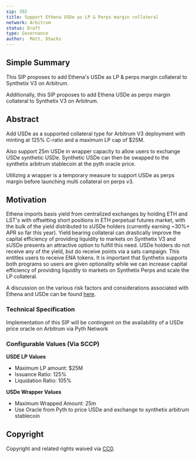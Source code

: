 ```yaml
---
sip: 392
title: Support Ethena USDe as LP & Perps margin collateral
network: Arbitrum
status: Draft
type: Governance
author:  Matt, DSacks
---
```

## Simple Summary

This SIP proposes to add Ethena's USDe as LP & perps margin collateral to Synthetix V3 on Arbitrum.

Additionally, this SIP proposes to add Ethena USDe as perps margin collateral to Synthetix V3 on Arbitrum.

## Abstract

Add USDe as a supported collateral type for Arbitrum V3 deployment with minting at 125% C-ratio and a maximum LP cap of $25M.

Also support 25m USDe in wrapper capacity to allow users to exchange USDe  synthetic USDe. Synthetic USDe can then be swapped to the synthetix arbitrum stablecoin at the pyth oracle price.

Utilizing a wrapper is a temporary measure to support USDe as perps margin before launching multi collateral on perps v3.

## Motivation

Ethena imports basis yield from centralized exchanges by holding ETH and LST's with offsetting short positions in ETH perpetual futures market, with the bulk of the yield distributed to sUSDe holders (currently earning ~30%+ APR so far this year). Yield bearing collateral can drastically improve the capital efficiency of providing liquidity to markets on Synthetix V3 and sUSDe presents an attractive option to fulfill this need.
USDe holders do not receive any of the yield, but do receive points via a sats campaign. This entitles users to receive ENA tokens. It is important that Synthetix supports both programs so users are given optionality while we can increase capital efficiency of providing liquidity to markets on Synthetix Perps and scale the LP collateral.

A discussion on the various risk factors and considerations associated with Ethena and USDe can be found [here]([url](https://forum.makerdao.com/t/morpho-spark-dai-vault-update-1-april-2024/24006#performance-and-pool-selection-1)).

### Technical Specification

Implementation of this SIP will be contingent on the availability of a USDe price oracle on Arbitrum via Pyth Network

### Configurable Values (Via SCCP)

**USDE LP Values**
- Maximum LP amount: $25M
- Issuance Ratio: 125%
- Liquidation Ratio: 105%

**USDe Wrapper Values**

- Maximum Wrapped Amount: 25m
- Use Oracle from Pyth to price USDe and exchange to synthetix arbitrum stablecoin

## Copyright

Copyright and related rights waived via [CC0](https://creativecommons.org/publicdomain/zero/1.0/).
